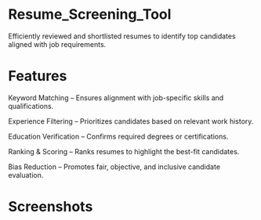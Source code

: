 # Resume_Screening_Tool
Efficiently reviewed and shortlisted resumes to identify top candidates aligned with job requirements.

# Features
Keyword Matching – Ensures alignment with job-specific skills and qualifications.

Experience Filtering – Prioritizes candidates based on relevant work history.

Education Verification – Confirms required degrees or certifications.

Ranking & Scoring – Ranks resumes to highlight the best-fit candidates.

Bias Reduction – Promotes fair, objective, and inclusive candidate evaluation.

# Screenshots

